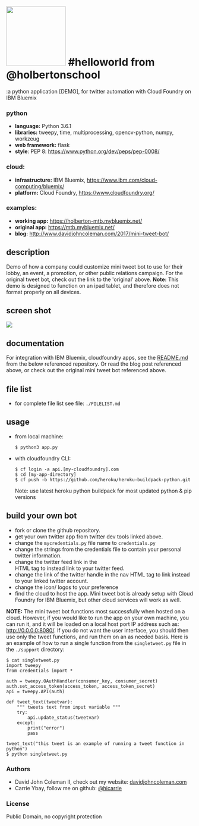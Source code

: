 # <img src="https://github.com/johncoleman83/holberton-mtb/blob/master/static/images/HBTN-Bordered-CMYK-Seahorse-Color-Green%401200ppi.png" width="auto" height="160" /> #helloworld from @holbertonschool

:a python application [DEMO], for twitter automation with Cloud Foundry on IBM Bluemix

### python

  * __language:__ Python 3.6.1
  * __libraries:__ tweepy, time, multiprocessing, opencv-python, numpy, workzeug
  * __web framework:__ flask
  * __style__: PEP 8: https://www.python.org/dev/peps/pep-0008/

### cloud:

  * __infrastructure:__ IBM Bluemix, https://www.ibm.com/cloud-computing/bluemix/
  * __platform:__ Cloud Foundry, https://www.cloudfoundry.org/

### examples:

  * __working app:__ https://holberton-mtb.mybluemix.net/
  * __original app:__ https://mtb.mybluemix.net/
  * __blog:__ http://www.davidjohncoleman.com/2017/mini-tweet-bot/

## description

Demo of how a company could customize mini tweet bot to use for their lobby, an
event, a promotion, or other public relations campaign.  For the original tweet
bot, check out the link to the 'original' above.  <strong>Note:</strong> This
demo is designed to function on an ipad tablet, and therefore does not format
properly on all devices.

## screen shot

<img src="https://github.com/johncoleman83/holberton-mtb/blob/master/static/images/screen-shot.png" width="auto" height="auto" />

## documentation

For integration with IBM Bluemix, cloudfoundry apps, see the 
[README.md](https://github.com/IBM-bluemix/get-started-python) 
from the below referenced repository.  Or read the blog post referenced above,
or check out the original mini tweet bot referenced above.

## file list

* for complete file list see file: `./FILELIST.md`

## usage

* from local machine:

  ```
  $ python3 app.py
  ```

* with cloudfoundry CLI:

  ```
  $ cf login -a api.[my-cloudfoundry].com
  $ cd [my-app-directory]
  $ cf push -b https://github.com/heroku/heroku-buildpack-python.git
  ```
  Note: use latest heroku python buildpack for most updated python & pip
  versions

## build your own bot

   * fork or clone the github repository.
   * get your own twitter app from twitter dev tools linked above.
   * change the `mycredentials.py` file name to `credentials.py`
   * change the strings from the credentials file to contain your personal
   	 twitter information.
   * change the twitter feed link in the <aside> HTML tag to instead link to
   	 your twitter feed.
   * change the link of the twitter handle in the nav HTML tag to link instead
   	 to your linked twitter account.
   * change the icon/ logos to your preference
   * find the cloud to host the app.  Mini tweet bot is already setup with
   	 Cloud Foundry for IBM Bluemix, but other cloud services will work as well.

__NOTE:__ The mini tweet bot functions most successfully when hosted on a
cloud.  However, if you would like to run the app on your own machine, you can
run it, and it will be loaded on a local host port IP address such as:
http://0.0.0.0:8080/.  If you do not want the user interface, you should then
use only the tweet functions, and run them on an as needed basis.  Here is an
example of how to run a single function from the `singletweet.py` file in the
`./support` directory:

```
$ cat singletweet.py
import tweepy
from credentials import *

auth = tweepy.OAuthHandler(consumer_key, consumer_secret)
auth.set_access_token(access_token, access_token_secret)
api = tweepy.API(auth)

def tweet_text(tweetvar):
    """ tweets text from input variable """
    try:
        api.update_status(tweetvar)
    except:
        print("error")
        pass

tweet_text("this tweet is an example of running a tweet function in python")
$ python singletweet.py
```

### Authors

* David John Coleman II, check out my website: [davidjohncoleman.com](http://www.davidjohncoleman.com/)
* Carrie Ybay, follow me on github: [@hicarrie](https://github.com/hicarrie)

### License

Public Domain, no copyright protection
